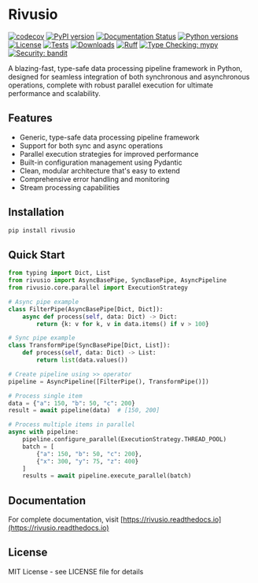 # Rivusio

[![codecov](https://codecov.io/gh/zbytealchemy/rivusio/branch/main/graph/badge.svg)](https://codecov.io/gh/zbytealchemy/rivusio)
[![PyPI version](https://badge.fury.io/py/rivusio.svg)](https://badge.fury.io/py/rivusio)
[![Documentation Status](https://readthedocs.org/projects/rivusio/badge/?version=latest)](https://rivusio.readthedocs.io/en/latest/?badge=latest)
[![Python versions](https://img.shields.io/badge/python-3.10%2B-blue)](https://www.python.org)
[![License](https://img.shields.io/github/license/zbytealchemy/rivusio)](https://github.com/zbytealchemy/rivusio/blob/main/LICENSE)
[![Tests](https://github.com/zbytealchemy/rivusio/actions/workflows/test.yml/badge.svg)](https://github.com/zbytealchemy/rivusio/actions/workflows/test.yml)
[![Downloads](https://static.pepy.tech/badge/rivusio/month)](https://pepy.tech/project/rivusio)
[![Ruff](https://img.shields.io/endpoint?url=https://raw.githubusercontent.com/astral-sh/ruff/main/assets/badge/v2.json)](https://github.com/astral-sh/ruff)
[![Type Checking: mypy](https://img.shields.io/badge/type%20checking-mypy-blue)](http://mypy-lang.org/)
[![Security: bandit](https://img.shields.io/badge/security-bandit-yellow.svg)](https://github.com/PyCQA/bandit)

A blazing-fast, type-safe data processing pipeline framework in Python, designed for seamless integration of both synchronous and asynchronous operations, complete with robust parallel execution for ultimate performance and scalability.

## Features

- Generic, type-safe data processing pipeline framework
- Support for both sync and async operations
- Parallel execution strategies for improved performance
- Built-in configuration management using Pydantic
- Clean, modular architecture that's easy to extend
- Comprehensive error handling and monitoring
- Stream processing capabilities

## Installation

```bash
pip install rivusio
```

## Quick Start

```python
from typing import Dict, List
from rivusio import AsyncBasePipe, SyncBasePipe, AsyncPipeline
from rivusio.core.parallel import ExecutionStrategy

# Async pipe example
class FilterPipe(AsyncBasePipe[Dict, Dict]):
    async def process(self, data: Dict) -> Dict:
        return {k: v for k, v in data.items() if v > 100}

# Sync pipe example
class TransformPipe(SyncBasePipe[Dict, List]):
    def process(self, data: Dict) -> List:
        return list(data.values())

# Create pipeline using >> operator
pipeline = AsyncPipeline([FilterPipe(), TransformPipe()])

# Process single item
data = {"a": 150, "b": 50, "c": 200}
result = await pipeline(data)  # [150, 200]

# Process multiple items in parallel
async with pipeline:
    pipeline.configure_parallel(ExecutionStrategy.THREAD_POOL)
    batch = [
        {"a": 150, "b": 50, "c": 200},
        {"x": 300, "y": 75, "z": 400}
    ]
    results = await pipeline.execute_parallel(batch)
```

## Documentation

For complete documentation, visit [https://rivusio.readthedocs.io](https://rivusio.readthedocs.io)

## License

MIT License - see LICENSE file for details
